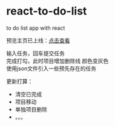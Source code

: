 # react-to-do-list
to do list app with react


预览主页已上线：[点击查看](https://wseven7677.github.io/react-to-do-list/)

输入任务，回车提交任务<br>
完成打勾，此时项目增加删除线 颜色变灰色<br>
使用json文件引入一些预先存在的任务<br>

更新打算：
- 清空已完成
- 项目移动
- 单独项目删除
- 。。。
